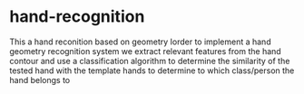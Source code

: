 # hand-recognition
This a hand reconition based on geometry 
Iorder to implement a hand geometry recognition system we extract relevant features from the hand contour and use a
classification algorithm to determine the similarity of the tested hand with the template hands to
determine to which class/person the hand belongs to

